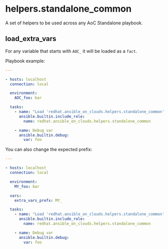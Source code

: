 # helpers.standalone_common

A set of helpers to be used across any AoC Standalone playbook.

## load_extra_vars

For any variable that starts with `AOC_` it will be loaded as a `fact`.

Playbook example:

```yaml
---

- hosts: localhost
  connection: local

  environment:
    AOC_foo: bar

  tasks:
    - name: "Load 'redhat.ansible_on_clouds.helpers.standalone_common' task file"
      ansible.builtin.include_role:
        name: redhat.ansible_on_clouds.helpers.standalone_common

    - name: Debug var
      ansible.builtin.debug:
        var: foo
```

You can also change the expected prefix:

```yaml
---

- hosts: localhost
  connection: local

  environment:
    MY_foo: bar

  vars:
    extra_vars_prefx: MY_

  tasks:
    - name: "Load 'redhat.ansible_on_clouds.helpers.standalone_common' task file"
      ansible.builtin.include_role:
        name: redhat.ansible_on_clouds.helpers.standalone_common

    - name: Debug var
      ansible.builtin.debug:
        var: foo
```
